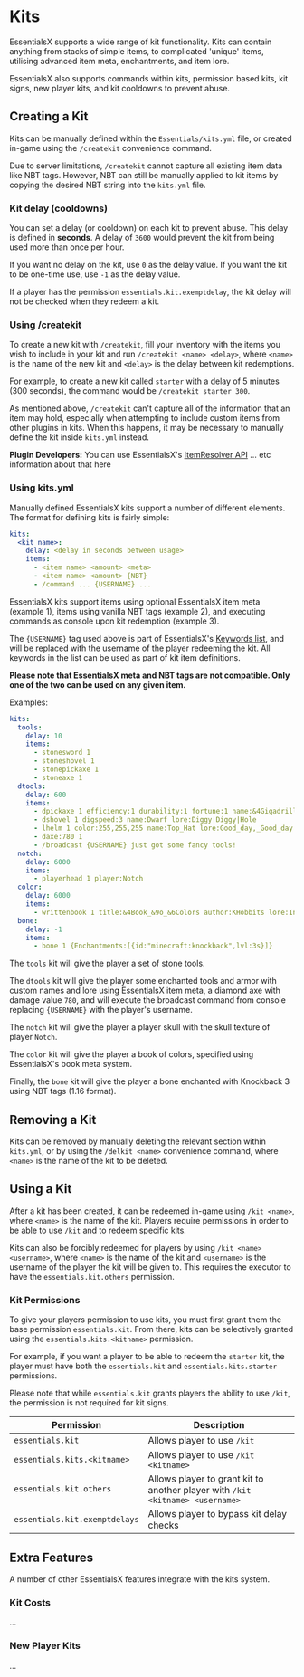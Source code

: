 # Kits

EssentialsX supports a wide range of kit functionality. Kits can contain anything from stacks of simple items, to complicated 'unique' items, utilising advanced item meta, enchantments, and item lore.

EssentialsX also supports commands within kits, permission based kits, kit signs, new player kits, and kit cooldowns to prevent abuse.

## Creating a Kit

Kits can be manually defined within the `Essentials/kits.yml` file, or created in-game using the `/createkit` convenience command. 

Due to server limitations, `/createkit` cannot capture all existing item data like NBT tags. However, NBT can still be manually applied to kit items by copying the desired NBT string into the `kits.yml` file.

### Kit delay (cooldowns)

You can set a delay (or cooldown) on each kit to prevent abuse. This delay is defined in **seconds**. A delay of `3600` would prevent the kit from being used more than once per hour.

If you want no delay on the kit, use `0` as the delay value. If you want the kit to be one-time use, use `-1` as the delay value.

If a player has the permission `essentials.kit.exemptdelay`, the kit delay will not be checked when they redeem a kit.

### Using /createkit

To create a new kit with `/createkit`, fill your inventory with the items you wish to include in your kit and run `/createkit <name> <delay>`, where `<name>` is the name of the new kit and `<delay>` is the delay between kit redemptions.

For example, to create a new kit called `starter` with a delay of 5 minutes (300 seconds), the command would be `/createkit starter 300`.

As mentioned above, `/createkit` can't capture all of the information that an item may hold, especially when attempting to include custom items from other plugins in kits. When this happens, it may be necessary to manually define the kit inside `kits.yml` instead.

**Plugin Developers:** You can use EssentialsX's [ItemResolver API](https://jd-v2.essentialsx.net/net/ess3/api/iitemdb.itemresolver) ... etc information about that here

### Using kits.yml

Manually defined EssentialsX kits support a number of different elements. The format for defining kits is fairly simple:
```yaml
kits:
  <kit name>:
    delay: <delay in seconds between usage>
    items:
      - <item name> <amount> <meta>
      - <item name> <amount> {NBT}
      - /command ... {USERNAME} ...
```
EssentialsX kits support items using optional EssentialsX item meta (example 1), items using vanilla NBT tags (example 2), and executing commands as console upon kit redemption (example 3).

The `{USERNAME}` tag used above is part of EssentialsX's [Keywords list](...), and will be replaced with the username of the player redeeming the kit. All keywords in the list can be used as part of kit item definitions.

**Please note that EssentialsX meta and NBT tags are not compatible. Only one of the two can be used on any given item.**

Examples:

```yaml
kits:
  tools:
    delay: 10
    items:
      - stonesword 1
      - stoneshovel 1
      - stonepickaxe 1
      - stoneaxe 1
  dtools:
    delay: 600
    items:
      - dpickaxe 1 efficiency:1 durability:1 fortune:1 name:&4Gigadrill lore:The_drill_that_&npierces|the_heavens
      - dshovel 1 digspeed:3 name:Dwarf lore:Diggy|Diggy|Hole
      - lhelm 1 color:255,255,255 name:Top_Hat lore:Good_day,_Good_day
      - daxe:780 1
      - /broadcast {USERNAME} just got some fancy tools!
  notch:
    delay: 6000
    items:
      - playerhead 1 player:Notch
  color:
    delay: 6000
    items:
      - writtenbook 1 title:&4Book_&9o_&6Colors author:KHobbits lore:Ingame_color_codes book:Colors
  bone:
    delay: -1
    items:
      - bone 1 {Enchantments:[{id:"minecraft:knockback",lvl:3s}]}
```
The `tools` kit will give the player a set of stone tools.

The `dtools` kit will give the player some enchanted tools and armor with custom names and lore using EssentialsX item meta, a diamond axe with damage value `780`, and will execute the broadcast command from console replacing `{USERNAME}` with the player's username.

The `notch` kit will give the player a player skull with the skull texture of player `Notch`.

The `color` kit will give the player a book of colors, specified using EssentialsX's book meta system. 

Finally, the `bone` kit will give the player a bone enchanted with Knockback 3 using NBT tags (1.16 format). 

## Removing a Kit

Kits can be removed by manually deleting the relevant section within `kits.yml`, or by using the `/delkit <name>` convenience command, where `<name>` is the name of the kit to be deleted.

## Using a Kit

After a kit has been created, it can be redeemed in-game using `/kit <name>`, where `<name>` is the name of the kit. Players require permissions in order to be able to use `/kit` and to redeem specific kits.

Kits can also be forcibly redeemed for players by using `/kit <name> <username>`, where `<name>` is the name of the kit and `<username>` is the username of the player the kit will be given to. This requires the executor to have the `essentials.kit.others` permission.

### Kit Permissions

To give your players permission to use kits, you must first grant them the base permission `essentials.kit`. From there, kits can be selectively granted using the `essentials.kits.<kitname>` permission. 

For example, if you want a player to be able to redeem the `starter` kit, the player must have both the `essentials.kit` and `essentials.kits.starter` permissions.

Please note that while `essentials.kit` grants players the ability to use `/kit`, the permission is not required for kit signs.

| Permission                    | Description                                                                   |
|-------------------------------|-------------------------------------------------------------------------------|
| `essentials.kit`              | Allows player to use `/kit`                                                   |
| `essentials.kits.<kitname>`   | Allows player to use `/kit <kitname>`                                         |
| `essentials.kit.others`       | Allows player to grant kit to another player with `/kit <kitname> <username>` |
| `essentials.kit.exemptdelays` | Allows player to bypass kit delay checks                                      |

## Extra Features

A number of other EssentialsX features integrate with the kits system.

### Kit Costs

...

### New Player Kits

...
